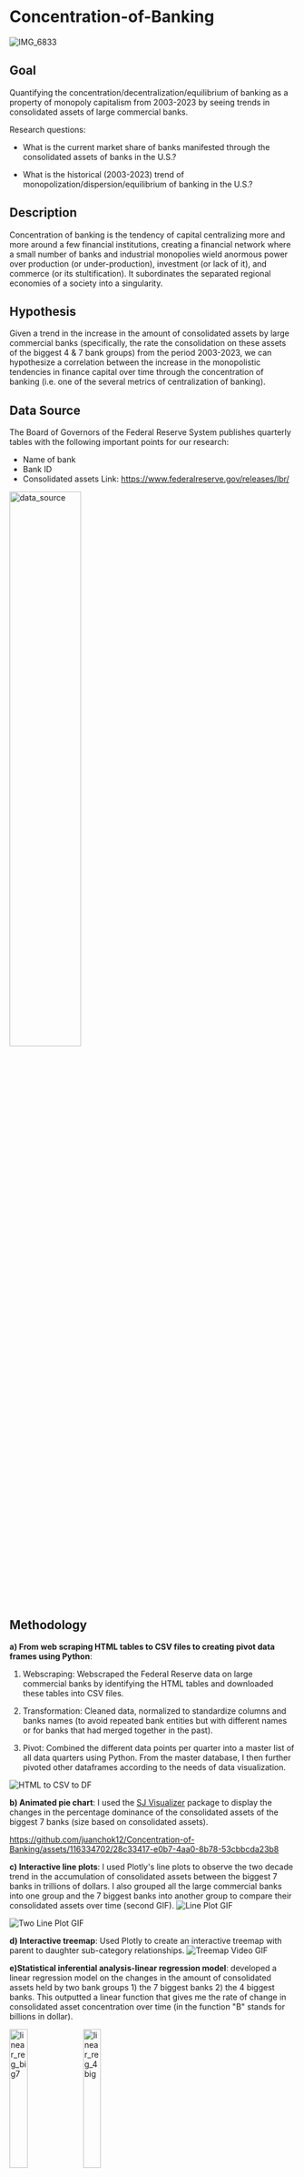# Concentration-of-Banking
![IMG_6833](https://github.com/juanchok12/Concentration-of-Banking/assets/116334702/d442031b-7693-4a1c-8529-f9f58eb99ccd)

## Goal
Quantifying the concentration/decentralization/equilibrium of banking as a property of monopoly capitalism from 2003-2023 by seeing trends in consolidated assets of large commercial banks.

Research questions:
* What is the current market share of banks manifested through the consolidated assets of banks in the U.S.?

* What is the historical (2003-2023) trend of monopolization/dispersion/equilibrium of banking in the U.S.?

## Description 
Concentration of banking is the tendency of capital centralizing more and more around a few financial institutions, creating a financial network where a small number of banks and industrial monopolies wield anormous power over production (or under-production), investment (or lack of it), and commerce (or its stultification). It subordinates the separated regional economies of a society into a singularity. 

## Hypothesis
Given a trend in the increase in the amount of consolidated assets by large commercial banks (specifically, the rate the consolidation on these assets of the biggest 4 & 7 bank groups) from the period 2003-2023, we can hypothesize a correlation between the increase in the monopolistic tendencies in finance capital over time through the concentration of banking (i.e. one of the several metrics of centralization of banking). 

## Data Source
The Board of Governors of the Federal Reserve System publishes quarterly tables with the following important points for our research: 
 * Name of bank
 * Bank ID
 * Consolidated assets
Link: https://www.federalreserve.gov/releases/lbr/
<img src="https://github.com/juanchok12/Concentration-of-Banking/assets/116334702/6f25c9ed-cfc7-4301-9d70-e2940b5dd2a7" width="50%" alt="data_source">

## Methodology

**a) From web scraping HTML tables to CSV files to creating pivot data frames using Python**: 
   
   1) Webscraping: Webscraped the Federal Reserve data on large commercial banks by identifying the HTML tables and downloaded these tables into CSV files. 
    
   2) Transformation: Cleaned data, normalized to standardize columns and banks names (to avoid repeated bank entities but with different names or for banks that had merged together in the past).
    
   3) Pivot: Combined the different data points per quarter into a master list of all data quarters using Python. From the master database, I then further pivoted other dataframes according to the needs of data visualization.

![HTML to CSV to DF](https://github.com/juanchok12/Concentration-of-Banking/assets/116334702/a4d7549b-a649-4b3c-b6da-bbbd2312dd91)


**b) Animated pie chart**: I used the [SJ Visualizer](https://github.com/SjoerdTilmans/sjvisualizer) package to display the changes in the percentage dominance of the consolidated assets of the biggest 7 banks (size based on consolidated assets).

https://github.com/juanchok12/Concentration-of-Banking/assets/116334702/28c33417-e0b7-4aa0-8b78-53cbbcda23b8

**c) Interactive line plots**: I used Plotly's line plots to observe the two decade trend in the accumulation of consolidated assets between the biggest 7 banks in trillions of dollars. I also grouped all the large commercial banks into one group and the 7 biggest banks into another group to compare their consolidated assets over time (second GIF).
![Line Plot GIF](https://github.com/juanchok12/Concentration-of-Banking/assets/116334702/ccdb13ed-5eed-4155-8c9f-06b2ef443bca)

![Two Line Plot GIF](https://github.com/juanchok12/Concentration-of-Banking/assets/116334702/16e11ec1-5cc3-40c4-8e8b-1f6cece471b7)

**d) Interactive treemap**: Used Plotly to create an interactive treemap with parent to daughter sub-category relationships.
![Treemap Video GIF](https://github.com/juanchok12/Concentration-of-Banking/assets/116334702/98bddfa5-97f8-460e-afce-76c635a37a73)

**e)Statistical inferential analysis-linear regression model**: developed a linear regression model on the changes in the amount of consolidated assets held by two bank groups 1) the 7 biggest banks 2) the 4 biggest banks. This outputted a linear function that gives me the rate of change in consolidated asset concentration over time (in the function "B" stands for billions in dollar).

<img src="https://github.com/juanchok12/Concentration-of-Banking/assets/116334702/7a6332d0-b647-40b6-b2fb-2b8c6780e3ab" width="25%" alt="linear_reg_big7">



<img src="https://github.com/juanchok12/Concentration-of-Banking/assets/116334702/7c43a1c5-1242-4aba-9da7-eec564b0a738" width="25%" alt="linear_reg_4big">







